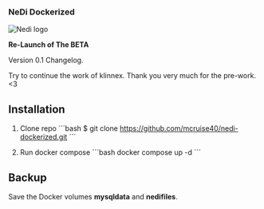 ### NeDi Dockerized 
![Nedi logo](https://nedi.ch/wp-content/uploads/nedi.png)

**Re-Launch of The BETA**

Version 0.1
Changelog.

Try to continue the work of klinnex. Thank you very much for the pre-work. <3

## Installation
1. Clone repo
´´´bash
$ git clone https://github.com/mcruise40/nedi-dockerized.git
´´´

2. Run docker compose
´´´bash
docker compose up -d
´´´

## Backup
Save the Docker volumes **mysqldata** and **nedifiles**.